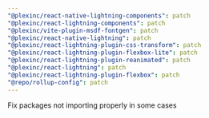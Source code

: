 ```yaml
---
"@plexinc/react-native-lightning-components": patch
"@plexinc/react-lightning-components": patch
"@plexinc/vite-plugin-msdf-fontgen": patch
"@plexinc/react-native-lightning": patch
"@plexinc/react-lightning-plugin-css-transform": patch
"@plexinc/react-lightning-plugin-flexbox-lite": patch
"@plexinc/react-lightning-plugin-reanimated": patch
"@plexinc/react-lightning": patch
"@plexinc/react-lightning-plugin-flexbox": patch
"@repo/rollup-config": patch
---
```


Fix packages not importing properly in some cases
